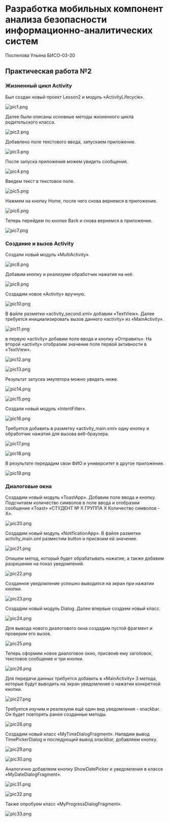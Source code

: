 # Разработка мобильных компонент анализа безопасности информационно-аналитических систем

Поспелова Ульяна БИСО-03-20

## Практическая работа №2

### Жизненный цикл Activity

Был создан новый проект Lesson2 и модуль «ActivityLifecycle».

![pic1.png](pic2.png)

Далее были описаны основные методы жизненного цикла родительского класса.

![pic2.png](pic2.png)

Добавлено поле текстового ввода, запускаем приложение.

![pic3.png](pic3.png)

После запуска приложения можем увидеть сообщения.

![pic4.png](pic4.png)

Введем текст в текстовое поле.

![pic5.png](pic5.png)

Нажмем на кнопку Home, после чего снова вернемся в приложение.

![pic6.png](pic6.png)

Теперь перейдем по кнопке Back и снова вернемся в приложение.

![pic7.png](pic7.png)

### Создание и вызов Activity

Создали новый модуль «MultiActivity».

![pic8.png](pic8.png)

Добавим кнопку и реализуем обработчик нажатия на неё.

![pic9.png](pic9.png)

Создадим новое «Activity» вручную.

![pic10.png](pic10.png)

В файле разметки «activity_second.xml» добавим «TextView». Далее требуется инициализировать вызов данного «activity» из «MainActivity».

![pic11.png](pic11.png)

в первую «activity» добавим поле ввода и кнопку «Отправить». На второй «activity» отобразим значение поля первой активности в «TextView».

![pic12.png](pic12.png)

![pic13.png](pic13.png)

Результат запуска эмулятора можно увидеть ниже.

![pic14.png](pic14.png)

![pic15.png](pic15.png)

Создали новый модуль «IntentFilter».

![pic16.png](pic16.png)

Требуется добавить в разметку «activity_main.xml» одну кнопку и обработчик нажатия для вызова веб-браузера.

![pic17.png](pic17.png)

![pic18.png](pic18.png)

В результате передадим свои ФИО  и университет в другое приложение.

![pic19.png](pic19.png)

### Диалоговые окна

Создадим новый модуль «ToastApp». Добавим поле ввода и кнопку. Подсчитаем количество символов в поле ввода и отобразим сообщение «Toast» «СТУДЕНТ № Х ГРУППА Х Количество символов - Х».

![pic20.png](pic20.png)

Создадим новый модуль «NotificationApp». В файле разметки activity_main.xml разместим button и присвоим ей значение.

![pic21.png](pic21.png)

Опишем метод, который будет обрабатывать нажатие, а также добавим разрешение на показ уведомлений.

![pic22.png](pic22.png)

Созданное уведомление успешно выводится на экран при нажатии кнопки.

![pic23.png](pic23.png)

Создадим новый модуль Dialog. Далее впервые создаем новый класс.

![pic24.png](pic24.png)

Для вывода нового диалогового окна создадим пустой фрагмент и проверим его вызов.

![pic25.png](pic25.png)

Теперь оформим новое диалоговое окно, присвоив ему заголовок, текстовое сообщение и три кнопки.

![pic26.png](pic26.png)

Для передачи данных требуется добавить в «MainActivity» 3 метода, которые будут выводить на экран уведомление о нажатии конкретной кнопки.

![pic27.png](pic27.png)

Требуется изучим и реализуем ещё один вид уведомления - snackbar. Он будет повторять ранее созданные методы.

![pic28.png](pic28.png)

Создадим новый класс «MyTimeDialogFragment». Наладим вывод TimePickerDialog и последующий вывод snackbar, добавляем кнопку.

![pic29.png](pic29.png)

![pic30.png](pic30.png)

Аналогично добавляем кнопку ShowDatePicker и уведомления в классе «MyDateDialogFragment».

![pic31.png](pic31.png)

![pic32.png](pic32.png)

Также опробуем класс «MyProgressDialogFragment».

![pic33.png](pic33.png)

